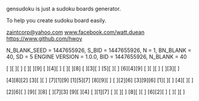 gensudoku is just a sudoku boards generator.

To help you create sudoku board easily.

zaintcorp@yahoo.com
www.facebook.com/watt.duean
https://www.github.com/hwoy


N_BLANK_SEED = 1447655926, S_BID = 1447655926, N = 1, BN_BLANK = 40, SD = 5
ENGINE VERSION = 1.0.0, BID = 1447655926, N_BLANK = 40

[ ][ ][ ]	[ ][ ][9]	[ ][4][ ]
[ ][ ][8]	[ ][3][ ]	[5][ ][ ]
[6][4][9]	[ ][ ][ ]	[ ][3][ ]

[4][8][2]	[3][ ][ ]	[7][1][9]
[1][5][7]	[8][9][ ]	[ ][2][6]
[3][9][6]	[1][ ][ ]	[4][ ][ ]

[2][6][ ]	[9][ ][8]	[ ][7][3]
[9][ ][4]	[ ][1][7]	[ ][ ][ ]
[8][ ][ ]	[6][2][ ]	[ ][ ][ ]

